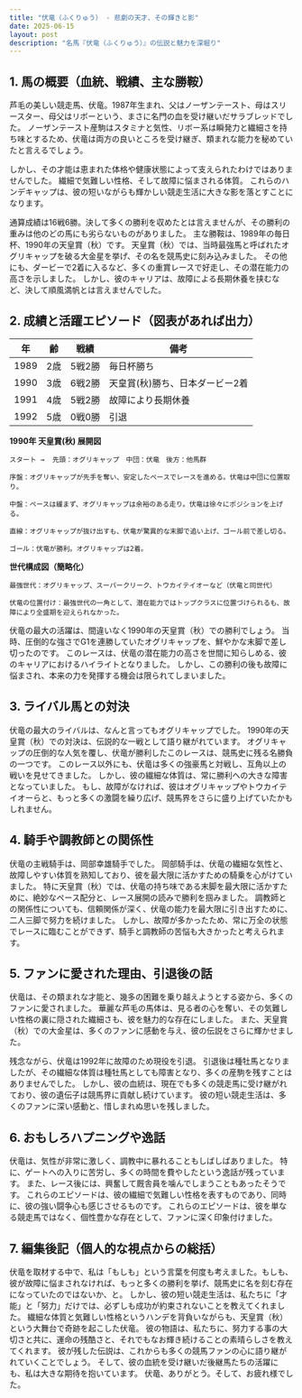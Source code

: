 ```yaml
---
title: "伏竜（ふくりゅう） - 悲劇の天才、その輝きと影"
date: 2025-06-15
layout: post
description: "名馬『伏竜（ふくりゅう）』の伝説と魅力を深堀り"
---
```


## 1. 馬の概要（血統、戦績、主な勝鞍）

芦毛の美しい競走馬、伏竜。1987年生まれ、父はノーザンテースト、母はスリースター、母父はリボーという、まさに名門の血を受け継いだサラブレッドでした。  ノーザンテースト産駒はスタミナと気性、リボー系は瞬発力と繊細さを持ち味とするため、伏竜は両方の良いところを受け継ぎ、類まれな能力を秘めていたと言えるでしょう。

しかし、その才能は恵まれた体格や健康状態によって支えられたわけではありませんでした。  繊細で気難しい性格、そして故障に悩まされる体質。  これらのハンデキャップは、彼の短いながらも輝かしい競走生活に大きな影を落とすことになります。

通算成績は16戦6勝。決して多くの勝利を収めたとは言えませんが、その勝利の重みは他のどの馬にも劣らないものがありました。  主な勝鞍は、1989年の毎日杯、1990年の天皇賞（秋）です。  天皇賞（秋）では、当時最強馬と呼ばれたオグリキャップを破る大金星を挙げ、その名を競馬史に刻み込みました。  その他にも、ダービーで2着に入るなど、多くの重賞レースで好走し、その潜在能力の高さを示しました。  しかし、彼のキャリアは、故障による長期休養を挟むなど、決して順風満帆とは言えませんでした。


## 2. 成績と活躍エピソード（図表があれば出力）

| 年 | 齢 | 戦績 | 備考 |
|---|---|---|---|
| 1989 | 2歳 | 5戦2勝 | 毎日杯勝ち |
| 1990 | 3歳 | 6戦2勝 | 天皇賞(秋)勝ち、日本ダービー2着 |
| 1991 | 4歳 | 5戦2勝 |  故障により長期休養 |
| 1992 | 5歳 | 0戦0勝 |  引退 |


**1990年 天皇賞(秋) 展開図**

```
スタート →  先頭：オグリキャップ　中団：伏竜　後方：他馬群

序盤：オグリキャップが先手を奪い、安定したペースでレースを進める。伏竜は中団に位置取り。

中盤：ペースは緩まず、オグリキャップは余裕のある走り。伏竜は徐々にポジションを上げる。

直線：オグリキャップが抜け出すも、伏竜が驚異的な末脚で追い上げ、ゴール前で差し切る。

ゴール：伏竜が勝利。オグリキャップは2着。
```

**世代構成図（簡略化）**

```
最強世代：オグリキャップ、スーパークリーク、トウカイテイオーなど（伏竜と同世代）

伏竜の位置付け：最強世代の一角として、潜在能力ではトップクラスに位置づけられるも、故障により全盛期を迎えられなかった。
```

伏竜の最大の活躍は、間違いなく1990年の天皇賞（秋）での勝利でしょう。  当時、圧倒的な強さでG1を連勝していたオグリキャップを、鮮やかな末脚で差し切ったのです。  このレースは、伏竜の潜在能力の高さを世間に知らしめる、彼のキャリアにおけるハイライトとなりました。  しかし、この勝利の後も故障に悩まされ、本来の力を発揮する機会は限られてしまいました。


## 3. ライバル馬との対決

伏竜の最大のライバルは、なんと言ってもオグリキャップでした。  1990年の天皇賞（秋）での対決は、伝説的な一戦として語り継がれています。  オグリキャップの圧倒的な人気を覆し、伏竜が勝利したこのレースは、競馬史に残る名勝負の一つです。  このレース以外にも、伏竜は多くの強豪馬と対戦し、互角以上の戦いを見せてきました。  しかし、彼の繊細な体質は、常に勝利への大きな障害となっていました。  もし、故障がなければ、彼はオグリキャップやトウカイテイオーらと、もっと多くの激闘を繰り広げ、競馬界をさらに盛り上げていたかもしれません。


## 4. 騎手や調教師との関係性

伏竜の主戦騎手は、岡部幸雄騎手でした。  岡部騎手は、伏竜の繊細な気性と、故障しやすい体質を熟知しており、彼を最大限に活かすための騎乗を心がけていました。  特に天皇賞（秋）では、伏竜の持ち味である末脚を最大限に活かすために、絶妙なペース配分と、レース展開の読みで勝利を掴みました。  調教師との関係性についても、信頼関係が深く、伏竜の能力を最大限に引き出すために、二人三脚で努力を続けました。  しかし、故障が多かったため、常に万全の状態でレースに臨むことができず、騎手と調教師の苦悩も大きかったと考えられます。


## 5. ファンに愛された理由、引退後の話

伏竜は、その類まれな才能と、幾多の困難を乗り越えようとする姿から、多くのファンに愛されました。  華麗な芦毛の馬体は、見る者の心を奪い、その気難しい性格の裏に隠された繊細さも、彼を魅力的な存在にしました。  また、天皇賞（秋）での大金星は、多くのファンに感動を与え、彼の伝説をさらに輝かせました。

残念ながら、伏竜は1992年に故障のため現役を引退。  引退後は種牡馬となりましたが、その繊細な体質は種牡馬としても障害となり、多くの産駒を残すことはありませんでした。  しかし、彼の血統は、現在でも多くの競走馬に受け継がれており、彼の遺伝子は競馬界に貢献し続けています。  彼の短い競走生活は、多くのファンに深い感動と、惜しまれぬ思いを残しました。


## 6. おもしろハプニングや逸話

伏竜は、気性が非常に激しく、調教中に暴れることもしばしばありました。  特に、ゲートへの入りに苦労し、多くの時間を費やしたという逸話が残っています。  また、レース後には、興奮して厩舎員を噛んでしまうこともあったそうです。  これらのエピソードは、彼の繊細で気難しい性格を表すものであり、同時に、彼の強い闘争心も感じさせるものです。  これらのエピソードは、彼を単なる競走馬ではなく、個性豊かな存在として、ファンに深く印象付けました。


## 7. 編集後記（個人的な視点からの総括）

伏竜を取材する中で、私は「もしも」という言葉を何度も考えました。もしも、彼が故障に悩まされなければ、もっと多くの勝利を挙げ、競馬史に名を刻む存在になっていたのではないか、と。  しかし、彼の短い競走生活は、私たちに「才能」と「努力」だけでは、必ずしも成功が約束されないことを教えてくれました。  繊細な体質と気難しい性格というハンデを背負いながらも、天皇賞（秋）という大舞台で奇跡を起こした伏竜。  彼の物語は、私たちに、努力する事の大切さと共に、運命の残酷さと、それでもなお輝き続けることの素晴らしさを教えてくれます。  彼が残した伝説は、これからも多くの競馬ファンの心に語り継がれていくことでしょう。  そして、彼の血統を受け継いだ後継馬たちの活躍にも、私は大きな期待を抱いています。  伏竜、ありがとう。そして、お疲れ様でした。
